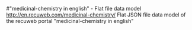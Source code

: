#"medicinal-chemistry in english" - Flat file data model
http://en.recuweb.com/medicinal-chemistry/
Flat JSON file data model of the recuweb portal "medicinal-chemistry in english"
